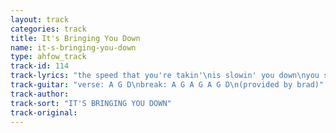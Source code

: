```yaml
---
layout: track
categories: track
title: It's Bringing You Down
name: it-s-bringing-you-down
type: ahfow_track
track-id: 114
track-lyrics: "the speed that you're takin'\nis slowin' you down\nyou said you were leavin'\nbut you're stickin' around\ni 'member you fallin'\nfallin' flat on your face\nbloodstains on snowflakes\nwhat a terrible place\n\ndo you feel this pleasure\nso quit yer complaining\ncan't wait forever\nso get on with it please\nthanks for a flame\nthat will never expire\ncan't wait forever\nget on with it please\n\ni'm tired of talkin'\ni'll know what they'll say to me\nyou don't know the difference between work and play\ni say thanks for the flame that will never expire\nyou can't wait forever\nget on with it please"
track-guitar: "verse: A G D\nbreak: A G A G A G D\n(provided by brad)"
track-author: 
track-sort: "IT'S BRINGING YOU DOWN"
track-original: 
---
```

